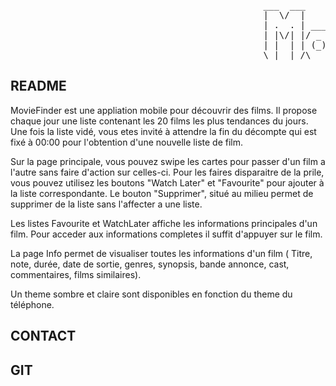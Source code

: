 <pre>
                                                ___  ___           _     ______ _           _           
                                                |  \/  |          (_)    |  ___(_)         | |          
                                                | .  . | _____   ___  ___| |_   _ _ __   __| | ___ _ __ 
                                                | |\/| |/ _ \ \ / / |/ _ \  _| | | '_ \ / _` |/ _ \ '__|
                                                | |  | | (_) \ V /| |  __/ |   | | | | | (_| |  __/ |   
                                                \_|  |_/\___/ \_/ |_|\___\_|   |_|_| |_|\__,_|\___|_|   
</pre>                                                   


## README

MovieFinder est une appliation mobile pour découvrir des films. Il propose chaque jour une liste contenant les 20 films les plus tendances du jours. Une fois la liste vidé, vous etes invité à attendre la fin du décompte qui est fixé à 00:00 pour l'obtention d'une nouvelle liste de film.

Sur la page principale, vous pouvez swipe les cartes pour passer d'un film a l'autre sans faire d'action sur celles-ci. Pour les faires disparaitre de la prile, vous pouvez utilisez les boutons "Watch Later" et "Favourite" pour ajouter à la liste correspondante. Le bouton "Supprimer", situé au milieu permet de supprimer de la liste sans l'affecter a une liste.

Les listes Favourite et WatchLater affiche les informations principales d'un film. Pour acceder aux informations completes il suffit d'appuyer sur le film.

La page Info permet de visualiser toutes les informations d'un film ( Titre, note, durée, date de sortie, genres, synopsis, bande annonce, cast, commentaires, films similaires).

Un theme sombre et claire sont disponibles en fonction du theme du téléphone.


## CONTACT


## GIT
                                                        